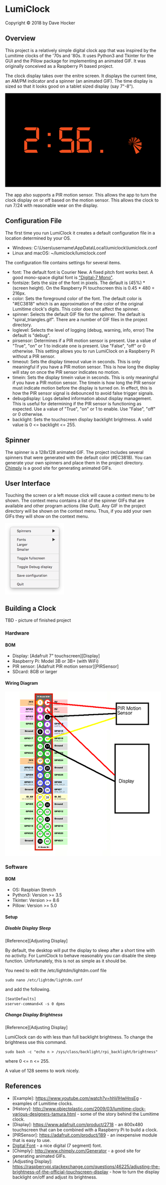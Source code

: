 # LumiClock
Copyright © 2018 by Dave Hocker

## Overview
This project is a relatively simple digital clock app that was inspired
by the Lumitime clocks of the '70s and '80s. It uses Python3 and
Tkinter for
the GUI and the Pillow package for implementing an animated GIF.
It was originally conceived as a Raspberry Pi based project.

The clock display takes over the enitre screen. It displays the current time,
an AM/PM indicator and a spinner (an animated GIF). The time display
is sized so that it looks good on a tablet sized display (say 7"-8").

![Screen Shot](https://github.com/dhocker/lumi-clock/raw/master/screenshot.png "Screen Shot")

The app also supports a PIR motion sensor. This allows the app to turn
the clock display on or off based on the motion sensor. This allows
the clock to run 7/24 with reasonable wear on the display.

## Configuration File
The first time you run LumiClock it creates a default configuration file
in a location determined by your OS.

* Windows: C:\Users\username\AppData\Local\lumiclock\lumiclock.conf
* Linux and macOS: ~/lumiclock/lumiclock.conf

The configuration file contains settings for several items.
* font: The default font is Courier New. A fixed pitch font works best.
A good mono-space digital font is
["Digital-7 Mono"](https://www.dafont.com/digital-7.font).
* fontsize: Sets the size of the font in pixels. The default is
(45%) * (screen height). On the Raspberry Pi touchscreen this is
0.45 * 480 = 216px.
* color: Sets the foreground color of the font. The default color
is "#EC3818" which is an approximation of the color of the original
Lumitime clock's digits. This color does not affect the spinner.
* spinner: Selects the default GIF file for the spinner. The
default is "spiral_triangles.gif". There are a number of GIF files
in the project directory.
* loglevel: Selects the level of logging (debug, warning, info, error)
The default is "debug".
* pirsensor: Determines if a PIR motion sensor is present. Use a
value of "True", "on" or 1 to indicate one is present. Use "False",
"off" or 0 otherwise. This setting allows you to run LumiClock on
a Raspberry Pi without a PIR sensor.
* timeout: Sets the display timeout value in seconds. This is only
meaningful if you have a PIR motion sensor. This is how long the
display will stay on once the PIR sensor indicates no motion.
* timein: Sets the display timein value in seconds.  This is only
meaningful if you have a PIR motion sensor. The timein is how long
the PIR sensor must indicate motion before the display is turned on.
In effect, this is how the PIR sensor signal is debounced to avoid
false trigger signals.
* debugdisplay: Logs detailed information about display
management. This is useful for determining if the PIR sensor is
functioning as expected. Use a
value of "True", "on" or 1 to enable. Use "False",
"off" or 0 otherwise.
* backlight: Sets the touchscreen display backlight brightness. A valid
value is 0 <= backlight <= 255.

## Spinner
The spinner is a 128x128 animated GIF. The project includes several
spinners that were generated with the default color (#EC3818). You can
generate your own spinners and place them in the project directory.
[Chimply](http://www.chimply.com/Generator) is a good site for
generating animated GIFs.

## User Interface
Touching the screen or a left mouse click will cause a context menu
to be shown. The context menu contains a list of the spinner GIFs
that are available and other program actions (like Quit). Any GIF in
the project directory will be shown on the context menu. Thus, if you
add your own GIFs they will show on the context menu.

![Context Menu](https://github.com/dhocker/lumi-clock/raw/master/contextmenu.png "Context Menu")

## Building a Clock
TBD - picture of finished project
### Hardware
#### BOM
* Display: [Adafruit 7" touchscreen][Display]
* Raspberry Pi: Model 3B or 3B+ (with WiFi)
* PIR sensor: [Adafruit PIR motion sensor][PIRSensor]
* SDcard: 8GB or larger

#### Wiring Diagram

![Wiring Diagram](https://github.com/dhocker/lumi-clock/raw/master/LumiClock%20Wiring%20Diagram.png "Wiring Diagram")

### Software
#### BOM
* OS: Raspbian Stretch
* Python3: Version >= 3.5
* Tkinter: Version >= 8.6
* Pillow: Version >= 5.0

#### Setup

##### Disable Display Sleep
[Reference][Adjusting Display]

By default, the desktop will put the display to sleep after a short
time with no activity. For LumiClock to behave reasonably you can
disable the sleep function. Unfortunately, this is not as simple as
it should be.

You need to edit the /etc/lightdm/lightdm.conf file
```
sudo nano /etc/lightdm/lightdm.conf
```
and add the following.

```
[SeatDefaults]
xserver-command=X -s 0 dpms
```

##### Change Display Brightness
[Reference][Adjusting Display]

LumiClock can do with less than full backlight brightness. To change
the brightness use this command.
```
sudo bash -c "echo n > /sys/class/backlight/rpi_backlight/brightness"
```
where 0 <= n <= 255.

A value of 128 seems to work nicely.

## References
* [Example]: https://www.youtube.com/watch?v=hhVlHwHnsEg - examples of
Lumitime clocks.
* [History]: http://www.objectplastic.com/2009/03/lumitime-clock-various-designers-tamura.html -
some of the story behind the Lumitime clock.
* [Display]: https://www.adafruit.com/product/2718 - an 800x480 touchscreen
that can be combined with a Raspberry Pi to build a clock.
* [PIRSensor]: https://adafruit.com/product/189 - an inexpensive module
that is easy to use.
* [Digital Font](https://www.dafont.com/digital-7.font) - a nice digital (7 segment)
font.
* [Chimply]: http://www.chimply.com/Generator - a good site for generating
animated GIFs.
* [Adjusting Display]: https://raspberrypi.stackexchange.com/questions/46225/adjusting-the-brightness-of-the-official-touchscreen-display -
how to turn the display backlight on/off and adjust its brightness.
